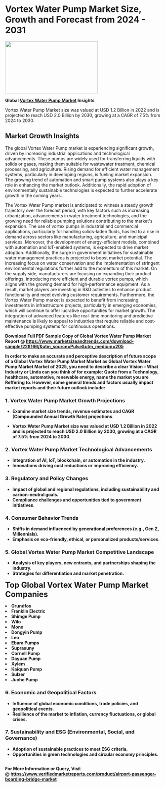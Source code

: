 <H1>Vortex Water Pump Market Size, Growth and Forecast from 2024 - 2031</H1><img class="aligncenter size-medium wp-image-584254" src="https://thirdeyenews.in/wp-content/uploads/2024/09/Global-Market-Research-300x168.jpeg" alt="" width="300" height="168" /><p><strong>Global&nbsp;<a href="https://www.marketsizeandtrends.com/download-sample/228166/&amp;utm_source=Pulse&amp;utm_medium=205">Vortex Water Pump Market</a> Insights</strong></p><p>Vortex Water Pump Market size was valued at USD 1.2 Billion in 2022 and is projected to reach USD 2.0 Billion by 2030, growing at a CAGR of 7.5% from 2024 to 2030.</p><p><h2>Market Growth Insights</h2> <p>The global Vortex Water Pump market is experiencing significant growth, driven by increasing industrial applications and technological advancements. These pumps are widely used for transferring liquids with solids or gases, making them suitable for wastewater treatment, chemical processing, and agriculture. Rising demand for efficient water management systems, particularly in developing regions, is fueling market expansion. The growing trend of automation and smart pump systems also plays a key role in enhancing the market outlook. Additionally, the rapid adoption of environmentally sustainable technologies is expected to further accelerate growth in the coming years.</p> <p><strong></strong></p> <p>The Vortex Water Pump market is anticipated to witness a steady growth trajectory over the forecast period, with key factors such as increasing urbanization, advancements in water treatment technologies, and the growing need for reliable pumping solutions contributing to the market's expansion. The use of vortex pumps in industrial and commercial applications, particularly for handling solids-laden fluids, has led to a rise in demand across sectors like manufacturing, agriculture, and municipal services. Moreover, the development of energy-efficient models, combined with automation and IoT-enabled systems, is expected to drive market adoption. Additionally, the surge in government initiatives for sustainable water management practices is projected to boost market potential. The increasing focus on water conservation and the implementation of stringent environmental regulations further add to the momentum of this market. On the supply side, manufacturers are focusing on expanding their product offerings, introducing more efficient and durable vortex pumps, which aligns with the growing demand for high-performance equipment. As a result, market players are investing in R&D activities to enhance product functionality and meet evolving customer requirements. Furthermore, the Vortex Water Pump market is expected to benefit from increasing investments in infrastructure projects, particularly in emerging economies, which will continue to offer lucrative opportunities for market growth. The integration of advanced features like real-time monitoring and predictive maintenance is likely to appeal to industries that require reliable and cost-effective pumping systems for continuous operations. <p><strong></p><p><span class=""><strong>Download Full PDF Sample Copy of Global Vortex Water Pump Market Report</strong> @ <a href="https://www.marketsizeandtrends.com/download-sample/228166/&amp;utm_source=Pulse&amp;utm_medium=205" target="_blank">https://www.marketsizeandtrends.com/download-sample/228166/&amp;utm_source=Pulse&amp;utm_medium=205</a></span></p><p>In order to make an accurate and perceptive description of future scope of a Global&nbsp;Vortex Water Pump Market Market as Global&nbsp;Vortex Water Pump Market Market of 2025, you need to describe a clear Vision &ndash; What Industry or Linda can you think of for example: Quote from a Technology, healthcare, automotive, renewable energy, name the market you are Reffering to. However, some general trends and factors usually impact market reports and their future outlook include:</p><h3>1.&nbsp;<strong>Vortex Water Pump Market Growth Projections</strong></h3><ul><li>Examine market size trends, revenue estimates and CAGR (Compounded Annual Growth Rate) projections.</li><li><p>Vortex Water Pump Market size was valued at USD 1.2 Billion in 2022 and is projected to reach USD 2.0 Billion by 2030, growing at a CAGR of 7.5% from 2024 to 2030.</p></li></ul><h3>2.&nbsp;<strong>Vortex Water Pump Market Technological Advancements</strong></h3><ul><li>Integration of AI, IoT, blockchain, or automation in the industry.</li><li>Innovations driving cost reductions or improving efficiency.</li></ul><h3>3.&nbsp;<strong>Regulatory and Policy Changes</strong></h3><ul><li>Impact of global and regional regulations, including sustainability and carbon-neutral goals.</li><li>Compliance challenges and opportunities tied to government initiatives.</li></ul><h3>4.&nbsp;<strong>Consumer Behavior Trends</strong></h3><ul><li>Shifts in demand influenced by generational preferences (e.g., Gen Z, Millennials).</li><li>Emphasis on eco-friendly, ethical, or personalized products/services.</li></ul><h3>5.&nbsp;<strong>Global Vortex Water Pump Market Competitive Landscape</strong></h3><ul><li>Analysis of key players, new entrants, and partnerships shaping the industry.</li><li>Strategies for differentiation and market penetration.</li></ul><p data-pm-slice="1 1 []"><span style="color: inherit; font-family: inherit; font-size: 25px;">Top Global Vortex Water Pump Market Companies</span></p><div class="" data-test-id=""><p><li>Grundfos</li><li> Franklin Electric</li><li> Shimge Pump</li><li> Wilo</li><li> Mono</li><li> Dongyin Pump</li><li> Leo</li><li> Ebara Pumps</li><li> Suprasuny</li><li> Cornell Pump</li><li> Dayuan Pump</li><li> Xylem</li><li> Kaiquan Pump</li><li> Sulzer</li><li> Junhe Pump</li></p></div><h3>6.&nbsp;<strong>Economic and Geopolitical Factors</strong></h3><ul><li>Influence of global economic conditions, trade policies, and geopolitical events.</li><li>Resilience of the market to inflation, currency fluctuations, or global crises.</li></ul><h3>7.&nbsp;<strong>Sustainability and ESG (Environmental, Social, and Governance)</strong></h3><ul><li>Adoption of sustainable practices to meet ESG criteria.</li><li>Opportunities in green technologies and circular economy principles.</li></ul><h2><strong style="font-size: 14px;">For More Information or Query, Visit @&nbsp;</strong><a style="background-color: #ffffff; font-size: 14px;" href="https://www.marketsizeandtrends.com/report/vortex-water-pump-market/" target="_blank">https://www.verifiedmarketreports.com/product/airport-passenger-boarding-bridge-market</a></h2>
